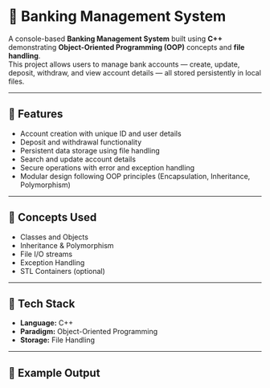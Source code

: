 # 🏦 Banking Management System

A console-based **Banking Management System** built using **C++** demonstrating **Object-Oriented Programming (OOP)** concepts and **file handling**.  
This project allows users to manage bank accounts — create, update, deposit, withdraw, and view account details — all stored persistently in local files.

---

## 🚀 Features
- Account creation with unique ID and user details  
- Deposit and withdrawal functionality  
- Persistent data storage using file handling  
- Search and update account details  
- Secure operations with error and exception handling  
- Modular design following OOP principles (Encapsulation, Inheritance, Polymorphism)

---

## 🧠 Concepts Used
- Classes and Objects  
- Inheritance & Polymorphism  
- File I/O streams  
- Exception Handling  
- STL Containers (optional)  

---

## 🧩 Tech Stack
- **Language:** C++  
- **Paradigm:** Object-Oriented Programming  
- **Storage:** File Handling  

---

## 📸 Example Output
